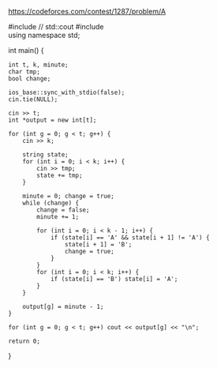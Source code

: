 https://codeforces.com/contest/1287/problem/A

#include <iostream>     // std::cout
#include <string>		
using namespace std;

int main() {

	int t, k, minute;
	char tmp;
	bool change;

	ios_base::sync_with_stdio(false);
	cin.tie(NULL);

	cin >> t;
	int *output = new int[t];

	for (int g = 0; g < t; g++) {
		cin >> k;

		string state;
		for (int i = 0; i < k; i++) {
			cin >> tmp;
			state += tmp;
		}

		minute = 0; change = true;
		while (change) {
			change = false;
			minute += 1;

			for (int i = 0; i < k - 1; i++) {
				if (state[i] == 'A' && state[i + 1] != 'A') {
					state[i + 1] = 'B';
					change = true;
				}
			}
			for (int i = 0; i < k; i++) {
				if (state[i] == 'B') state[i] = 'A';
			}
		}

		output[g] = minute - 1;
	}

	for (int g = 0; g < t; g++) cout << output[g] << "\n";
	
	return 0;
}
